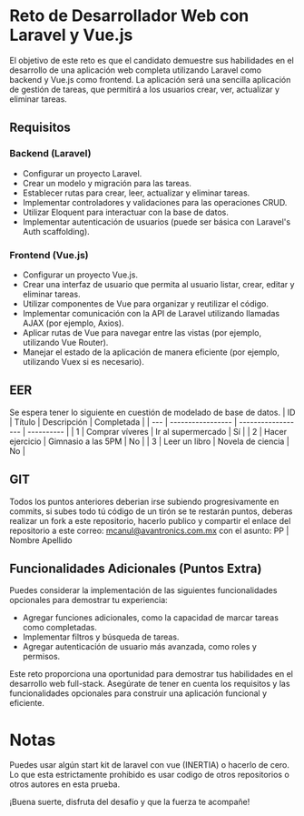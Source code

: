 # Reto de Desarrollador Web con Laravel y Vue.js

El objetivo de este reto es que el candidato demuestre sus habilidades en el desarrollo de una aplicación web completa utilizando Laravel como backend y Vue.js como frontend. La aplicación será una sencilla aplicación de gestión de tareas, que permitirá a los usuarios crear, ver, actualizar y eliminar tareas.

## Requisitos

### Backend (Laravel)

- Configurar un proyecto Laravel.
- Crear un modelo y migración para las tareas.
- Establecer rutas para crear, leer, actualizar y eliminar tareas.
- Implementar controladores y validaciones para las operaciones CRUD.
- Utilizar Eloquent para interactuar con la base de datos.
- Implementar autenticación de usuarios (puede ser básica con Laravel's Auth scaffolding).

### Frontend (Vue.js)

- Configurar un proyecto Vue.js.
- Crear una interfaz de usuario que permita al usuario listar, crear, editar y eliminar tareas.
- Utilizar componentes de Vue para organizar y reutilizar el código.
- Implementar comunicación con la API de Laravel utilizando llamadas AJAX (por ejemplo, Axios).
- Aplicar rutas de Vue para navegar entre las vistas (por ejemplo, utilizando Vue Router).
- Manejar el estado de la aplicación de manera eficiente (por ejemplo, utilizando Vuex si es necesario).

## EER
Se espera tener lo siguiente en cuestión de modelado de base de datos.
| ID  | Título           | Descripción        | Completada |
| --- | ----------------- | ------------------ | ---------- |
| 1   | Comprar víveres   | Ir al supermercado | Sí         |
| 2   | Hacer ejercicio   | Gimnasio a las 5PM  | No         |
| 3   | Leer un libro     | Novela de ciencia   | No         |

## GIT
Todos los puntos anteriores deberian irse subiendo progresivamente en commits, si subes todo tú código de un tirón se te restarán puntos, deberas realizar un fork a este repositorio, hacerlo publico y compartir el enlace del repositorio a este correo: mcanul@avantronics.com.mx con el asunto: PP | Nombre Apellido


## Funcionalidades Adicionales (Puntos Extra)

Puedes considerar la implementación de las siguientes funcionalidades opcionales para demostrar tu experiencia:

- Agregar funciones adicionales, como la capacidad de marcar tareas como completadas.
- Implementar filtros y búsqueda de tareas.
- Agregar autenticación de usuario más avanzada, como roles y permisos.

Este reto proporciona una oportunidad para demostrar tus habilidades en el desarrollo web full-stack. Asegúrate de tener en cuenta los requisitos y las funcionalidades opcionales para construir una aplicación funcional y eficiente.

# Notas

Puedes usar algún start kit de laravel con vue (INERTIA) o hacerlo de cero. Lo que esta estrictamente prohibido es usar codigo de otros repositorios o otros autores en esta prueba.


¡Buena suerte, disfruta del desafío y que la fuerza te acompañe!
